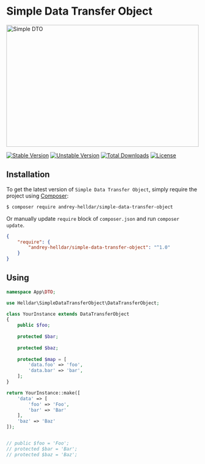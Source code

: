 # Simple Data Transfer Object

<img src="https://preview.dragon-code.pro/TheDragonCode/simple-dto.svg?brand=php" width="100%" height="320" alt="Simple DTO"/>

[![Stable Version][badge_stable]][link_packagist]
[![Unstable Version][badge_unstable]][link_packagist]
[![Total Downloads][badge_downloads]][link_packagist]
[![License][badge_license]][link_license]

## Installation

To get the latest version of `Simple Data Transfer Object`, simply require the project using [Composer](https://getcomposer.org):

```bash
$ composer require andrey-helldar/simple-data-transfer-object
```

Or manually update `require` block of `composer.json` and run `composer update`.

```json
{
    "require": {
        "andrey-helldar/simple-data-transfer-object": "^1.0"
    }
}
```

## Using

```php
namespace App\DTO;

use Helldar\SimpleDataTransferObject\DataTransferObject;

class YourInstance extends DataTransferObject
{
    public $foo;
   
    protected $bar;
    
    protected $baz;
   
    protected $map = [
        'data.foo' => 'foo',
        'data.bar' => 'bar',
    ];
}

return YourInstance::make([
    'data' => [
        'foo' => 'Foo',
        'bar' => 'Bar'
    ],
    'baz' => 'Baz'
]);


// public $foo = 'Foo';
// protected $bar = 'Bar';
// protected $baz = 'Baz';
```

[badge_downloads]:      https://img.shields.io/packagist/dt/andrey-helldar/simple-data-transfer-object.svg?style=flat-square

[badge_license]:        https://img.shields.io/packagist/l/andrey-helldar/simple-data-transfer-object.svg?style=flat-square

[badge_stable]:         https://img.shields.io/github/v/release/andrey-helldar/simple-data-transfer-object?label=stable&style=flat-square

[badge_unstable]:       https://img.shields.io/badge/unstable-dev--main-orange?style=flat-square

[link_license]:         LICENSE

[link_packagist]:       https://packagist.org/packages/andrey-helldar/simple-data-transfer-object
